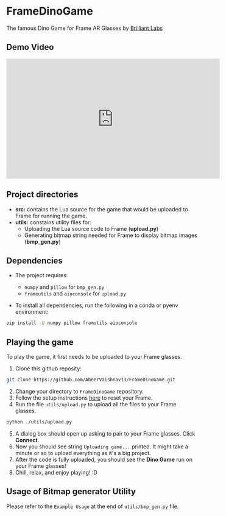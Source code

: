 # FrameDinoGame
The famous Dino Game for Frame AR Glasses by [Brilliant Labs](https://brilliant.xyz)

## Demo Video

<iframe width="560" height="315" src="https://www.youtube.com/embed/PbFKlvCr71M?si=Jk__nfPh_H4N5xQe" title="YouTube video player" frameborder="0" allow="accelerometer; autoplay; clipboard-write; encrypted-media; gyroscope; picture-in-picture; web-share" referrerpolicy="strict-origin-when-cross-origin" allowfullscreen></iframe>

## Project directories
- **src:** contains the Lua source for the game that would be uploaded to Frame for running the game.
- **utils:** constains utility files for:
    - Uploading the Lua source code to Frame (__upload.py__)
    - Generating bitmap string needed for Frame to display bitmap images (__bmp_gen.py__)

## Dependencies
- The project requires:
    - `numpy` and `pillow` for `bmp_gen.py`
    - `frameutils` and `aioconsole` for `upload.py`

- To install all dependencies, run the following in a conda or pyenv environment:
```bash
pip install -U numpy pillow framutils aioconsole
```

## Playing the game
To play the game, it first needs to be uploaded to your Frame glasses.

1. Clone this github reposity:
```bash
git clone https://github.com/AbeerVaishnav13/FrameDinoGame.git
```
2. Change your directory to `FrameDinoGame` repository.
3. Follow the setup instructions [here](https://docs.brilliant.xyz/frame/frame/#how-do-i-connect-to-my-frame-for-the-first-time) to reset your Frame.
4. Run the file `utils/upload.py` to upload all the files to your Frame glasses.
```bash
python ./utils/upload.py
```
5. A dialog box should open up asking to pair to your Frame glasses. Click **Connect**.
6. Now you should see string `Uploading game...` printed. It might take a minute or so to upload everything as it's a big project.
7. After the code is fully uploaded, you should see the **Dino Game** run on your Frame glasses!
8. Chill, relax, and enjoy playing! :D

## Usage of Bitmap generator Utility
Please refer to the `Example Usage` at the end of `utils/bmp_gen.py` file.
